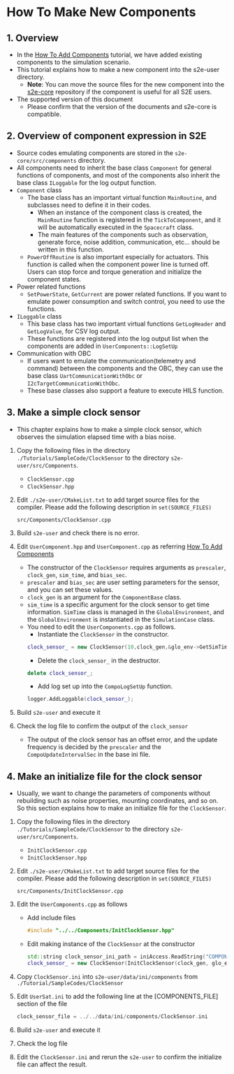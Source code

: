 # How To Make New Components

## 1.  Overview

- In the [How To Add Components](./HowToAddComponents.md) tutorial, we have added existing components to the simulation scenario.
- This tutorial explains how to make a new component into the s2e-user directory.
  - **Note**: You can move the source files for the new component into the [s2e-core](https://github.com/ut-issl/s2e-core) repository if the component is useful for all S2E users.
- The supported version of this document
  - Please confirm that the version of the documents and s2e-core is compatible.


## 2. Overview of component expression in S2E

- Source codes emulating components are stored in the `s2e-core/src/components` directory.
- All components need to inherit the base class `Component` for general functions of components, and most of the components also inherit the base class `ILoggable` for the log output function.
- `Component` class
  - The base class has an important virtual function `MainRoutine`, and subclasses need to define it in their codes.
    - When an instance of the component class is created, the `MainRoutine` function is registered in the `TickToComponent`, and it will be automatically executed in the `Spacecraft` class.
    - The main features of the components such as observation, generate force, noise addition, communication, etc... should be written in this function.
  - `PowerOffRoutine` is also important especially for actuators. This function is called when the component power line is turned off. Users can stop force and torque generation and initialize the component states.
- Power related functions
  - `SetPowerState`, `GetCurrent` are power related functions. If you want to emulate power consumption and switch control, you need to use the functions.
- `ILoggable` class
  - This base class has two important virtual functions `GetLogHeader` and `GetLogValue`, for CSV log output.
  - These functions are registered into the log output list when the components are added in `UserComponents::LogSetUp` 
- Communication with OBC
  - If users want to emulate the communication(telemetry and command) between the components and the OBC, they can use the base class `UartCommunicationWithObc` or `I2cTargetCommunicationWithObc`.
  - These base classes also support a feature to execute HILS function.


## 3. Make a simple clock sensor

- This chapter explains how to make a simple clock sensor, which observes the simulation elapsed time with a bias noise.

1. Copy the following files in the directory `./Tutorials/SampleCode/ClockSensor` to the directory `s2e-user/src/Components`.
   - `ClockSensor.cpp`
   - `ClockSensor.hpp`

2. Edit `./s2e-user/CMakeList.txt` to add target source files for the compiler. Please add the following description in `set(SOURCE_FILES)`

   ```
   src/Components/ClockSensor.cpp
   ```

3. Build `s2e-user` and check there is no error.

4. Edit `UserComponent.hpp` and `UserComponent.cpp` as referring [How To Add Components](./HowToAddComponents.md)

   - The constructor of the `ClockSensor` requires arguments as `prescaler`, `clock_gen`, `sim_time`, and `bias_sec`.
   - `prescaler` and `bias_sec` are user setting parameters for the sensor, and you can set these values.
   - `clock_gen` is an argument for the `ComponentBase` class.
   - `sim_time` is a specific argument for the clock sensor to get time information. `SimTime` class is managed in the `GlobalEnvironment`, and the `GlobalEnvironment` is instantiated in the `SimulationCase` class.
   - You need to edit the `UserComponents.cpp` as follows.
     - Instantiate the `ClockSensor` in the constructor.
     ```c++
     clock_sensor_ = new ClockSensor(10,clock_gen,&glo_env->GetSimTime(),0.001);
     ```
     - Delete the `clock_sensor_` in the destructor.
     ```c++
     delete clock_sensor_;
     ```
     - Add log set up into the `CompoLogSetUp` function.
     ```c++
     logger.AddLoggable(clock_sensor_);
     ```

5. Build `s2e-user` and execute it

6. Check the log file to confirm the output of the `clock_sensor`
   - The output of the clock sensor has an offset error, and the update frequency is decided by the `prescaler` and the `CompoUpdateIntervalSec` in the base ini file.

## 4. Make an initialize file for the clock sensor

- Usually, we want to change the parameters of components without rebuilding such as noise properties, mounting coordinates, and so on. So this section explains how to make an initialize file for the `ClockSensor`.

1. Copy the following files in the directory `./Tutorials/SampleCode/ClockSensor` to the directory `s2e-user/src/Components`.
   - `InitClockSensor.cpp`
   - `InitClockSensor.hpp`

2. Edit `./s2e-user/CMakeList.txt` to add target source files for the compiler. Please add the following description in `set(SOURCE_FILES)`

   ```
   src/Components/InitClockSensor.cpp
   ```

4. Edit the `UserComponents.cpp` as follows
   - Add include files
     ```c++
     #include "../../Components/InitClockSensor.hpp"
     ```
   - Edit making instance of the `ClockSensor` at the constructor
     ```c++
     std::string clock_sensor_ini_path = iniAccess.ReadString("COMPONENTS_FILE", "clock_sensor_file");
     clock_sensor_ = new ClockSensor(InitClockSensor(clock_gen, glo_env->GetSimTime(), clock_sensor_ini_path));
     ```

6. Copy `ClockSensor.ini` into `s2e-user/data/ini/components` from `./Tutorial/SampleCodes/ClockSensor`

7. Edit `UserSat.ini` to add the following line at the [COMPONENTS_FILE] section of the file

   ```c++
   clock_sensor_file = ../../data/ini/components/ClockSensor.ini
   ```

8. Build `s2e-user` and execute it

9. Check the log file 

10. Edit the `ClockSensor.ini` and rerun the `s2e-user` to confirm the initialize file can affect the result.

